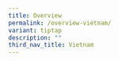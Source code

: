 ```yaml
---
title: Overview
permalink: /overview-vietnam/
variant: tiptap
description: ""
third_nav_title: Vietnam
---
```

